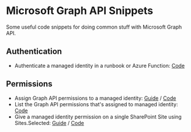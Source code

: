 # Microsoft Graph API Snippets
Some useful code snippets for doing common stuff with Microsoft Graph API.

## Authentication
- Authenticate a managed identity in a runbook or Azure Function: [Code](authenticate-managed-identity-in-runbook.ps1)

## Permissions
- Assign Graph API permissions to a managed identity: [Guide](graph-api-permission-to-managed-identity.md) / [Code](graph-api-permission-to-managed-identity.ps1)
- List the Graph API permissions that's assigned to managed identity:  [Code](list-managed-identity-graph-permissions.ps1)
- Give a managed identity permission on a single SharePoint Site using Sites.Selected: [Guide](graph-sites-selected.md) / [Code](sites-selected-managed-identity.ps1)